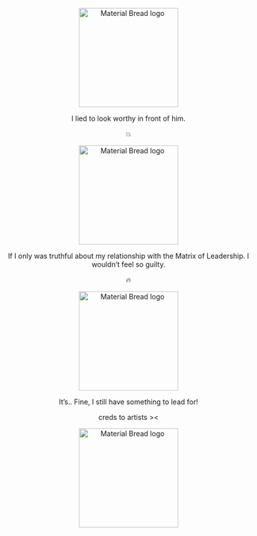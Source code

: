 <p align="center">
    <img width="200" src="https://cdn.discordapp.com/attachments/1266570127470760079/1308736598208282676/Untitled585_20241120180757.png?ex=673f0770&is=673db5f0&hm=fb9cb3e10d5a1776485c33df9fab767003cf15e28f60722ab939e9352b1defc9&" alt="Material Bread logo">
</p>

<p align="center">
    I lied to look worthy in front of him.
</p>

<p align="center">
    💥
</p>

<p align="center">
    <img width="200" src="https://cdn.discordapp.com/attachments/1266570127470760079/1308738199354474546/Untitled588_20241120181808.png?ex=673f08ed&is=673db76d&hm=1c39ef7a740d9298fd36437c194f8286ba4e7b06351d9d1e6fb671647765eab4&" alt="Material Bread logo">
</p>

<p align="center">
    If I only was truthful about my relationship with the Matrix of Leadership. I wouldn’t feel so guilty.
</p>

<p align="center">
    🔥
</p>


<p align="center">
    <img width="200" src="https://cdn.discordapp.com/attachments/1266570127470760079/1308736614364614727/Untitled586_20241120180937.png?ex=673f0774&is=673db5f4&hm=719520bdf1f393f8d6c617138c0613ec4eba155b66d4015645f43ef14df989f7&" alt="Material Bread logo">
</p>

<p align="center">
    It’s.. Fine, I still have something to lead for!
</p>

<p align="center">
    creds to artists ><
</p>

<p align="center">
    <img width="200" src="https://cdn.discordapp.com/attachments/1266570127470760079/1308740857771458591/56efdfe9559fb177e8b7348ee715d7eb.gif?ex=673f0b67&is=673db9e7&hm=1156af195b9046d97d158fa3373a3ae3a326001c10364af5a3a3d586a1e8c569&" alt="Material Bread logo">
</p>
